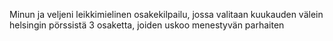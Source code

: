 Minun ja veljeni leikkimielinen osakekilpailu, jossa valitaan kuukauden välein helsingin pörssistä 3 osaketta, joiden uskoo menestyvän parhaiten